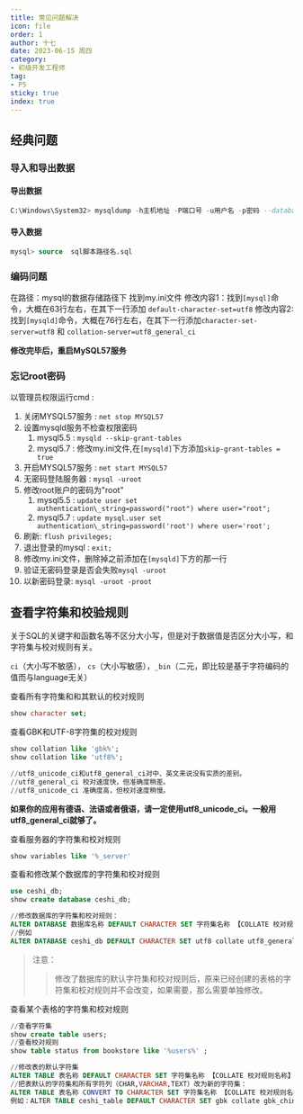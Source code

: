 ```yaml
---
title: 常见问题解决
icon: file
order: 1
author: 十七
date: 2023-06-15 周四
category:
- 初级开发工程师
tag:
- P5
sticky: true
index: true
---
```



## 经典问题

### 导入和导出数据

#### 导出数据

```sql
C:\Windows\System32> mysqldump -h主机地址 -P端口号 -u用户名 -p密码 --database  数据库名 > 文件路径/文件名.sql
```

#### 导入数据

```sql
mysql> source  sql脚本路径名.sql
```

### 编码问题

在路径：mysql的数据存储路径下 找到my.ini文件
修改内容1：找到`[mysql]`命令，大概在63行左右，在其下一行添加 `default-character-set=utf8`
修改内容2:  找到`[mysqld]`命令，大概在76行左右，在其下一行添加`character-set-server=utf8` 和 `collation-server=utf8_general_ci`

**修改完毕后，重启MySQL57服务**

### 忘记root密码

以管理员权限运行cmd : 

1.  关闭MYSQL57服务 :  `net stop MYSQL57` 
2.  设置mysqld服务不检查权限密码
	1. mysql5.5 : `mysqld --skip-grant-tables`
	2. mysql5.7 : 修改my.ini文件,在`[mysqld]`下方添加`skip-grant-tables = true`
3.  开启MYSQL57服务 : `net start MYSQL57`
4.  无密码登陆服务器 : `mysql -uroot`  
5.  修改root账户的密码为"root"
	1. mysql5.5 : `update user set authentication\_string=password("root") where user="root";`
	2. mysql5.7 : `update mysql.user set authentication\_string=password('root') where user='root';`
6.  刷新: `flush privileges;`
7.  退出登录的mysql : `exit;`
8.  修改my.ini文件，删除掉之前添加在`[mysqld]`下方的那一行
9.  验证无密码登录是否会失败`mysql -uroot`
10. 以新密码登录: `mysql -uroot -proot`

## 查看字符集和校验规则

关于SQL的关键字和函数名等不区分大小写，但是对于数据值是否区分大小写，和字符集与校对规则有关。

`ci`（大小写不敏感）， `cs`（大小写敏感），`_bin`（二元，即比较是基于字符编码的值而与language无关）


查看所有字符集和和其默认的校对规则

```sql
show character set;
```

查看GBK和UTF-8字符集的校对规则

```sql
show collation like 'gbk%';
show collation like 'utf8%';

//utf8_unicode_ci和utf8_general_ci对中、英文来说没有实质的差别。
//utf8_general_ci 校对速度快，但准确度稍差。
//utf8_unicode_ci 准确度高，但校对速度稍慢。
```

**如果你的应用有德语、法语或者俄语，请一定使用utf8\_unicode\_ci。一般用utf8\_general\_ci就够了。**

查看服务器的字符集和校对规则

```sql
show variables like '%_server'
```

查看和修改某个数据库的字符集和校对规则

```sql
use ceshi_db;
show create database ceshi_db;

//修改数据库的字符集和校对规则：
ALTER DATABASE 数据库名称 DEFAULT CHARACTER SET 字符集名称 【COLLATE 校对规则名称】;
//例如
ALTER DATABASE ceshi_db DEFAULT CHARACTER SET utf8 collate utf8_general_ci;
```

> 注意：
>> 修改了数据库的默认字符集和校对规则后，原来已经创建的表格的字符集和校对规则并不会改变，如果需要，那么需要单独修改。

查看某个表格的字符集和校对规则

```sql
//查看字符集
show create table users;
//查看校对规则
show table status from bookstore like '%users%' ;

//修改表的默认字符集
ALTER TABLE 表名称 DEFAULT CHARACTER SET 字符集名称 【COLLATE 校对规则名称】;
//把表默认的字符集和所有字符列（CHAR,VARCHAR,TEXT）改为新的字符集：
ALTER TABLE 表名称 CONVERT TO CHARACTER SET 字符集名称 【COLLATE 校对规则名称】;
例如：ALTER TABLE ceshi_table DEFAULT CHARACTER SET gbk collate gbk_chinese_ci;
```
